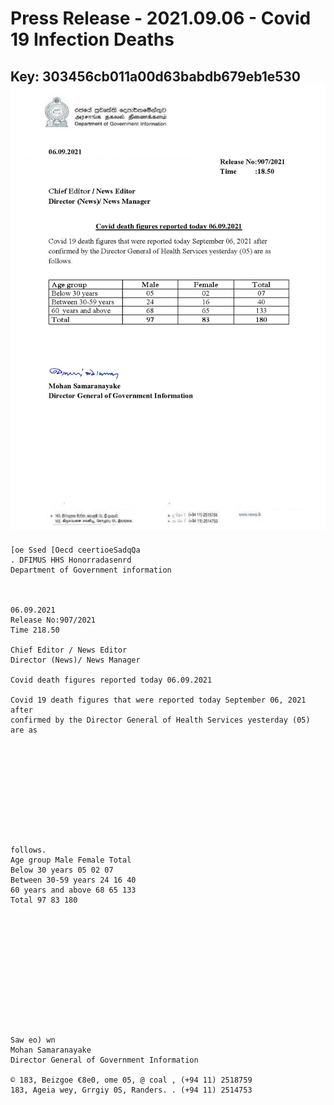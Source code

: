 # Press Release - 2021.09.06  - Covid 19 Infection Deaths 
Key: 303456cb011a00d63babdb679eb1e530 
![img](img/303456cb011a00d63babdb679eb1e530.jpg)
---
```
[oe Ssed [Oecd ceertioeSadqQa
. DFIMUS HHS Honorradasenrd
Department of Government information

 

06.09.2021
Release No:907/2021
Time 218.50

Chief Editor / News Editor
Director (News)/ News Manager

Covid death figures reported today 06.09.2021

Covid 19 death figures that were reported today September 06, 2021 after
confirmed by the Director General of Health Services yesterday (05) are as

 

 

 

 

 

follows.
Age group Male Female Total
Below 30 years 05 02 07
Between 30-59 years 24 16 40
60 years and above 68 65 133
Total 97 83 180

 

 

 

 

 

 

Saw eo) wn
Mohan Samaranayake
Director General of Government Information

© 183, Beizgoe €8e0, ome 05, @ coal , (+94 11) 2518759
183, Ageia wey, Grrgiy 0S, Randers. . (+94 11) 2514753

 

```
